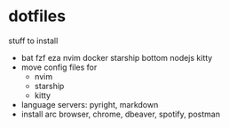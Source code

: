 # dotfiles
stuff to install
- bat fzf eza nvim docker starship bottom nodejs kitty
- move config files for
    - nvim
    - starship
    - kitty
- language servers: pyright, markdown
- install arc browser, chrome, dbeaver, spotify, postman
